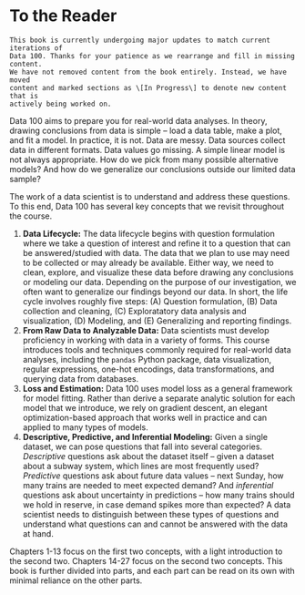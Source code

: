 # To the Reader

```{note}
This book is currently undergoing major updates to match current iterations of
Data 100. Thanks for your patience as we rearrange and fill in missing content.
We have not removed content from the book entirely. Instead, we have moved
content and marked sections as \[In Progress\] to denote new content that is
actively being worked on.
```

Data 100 aims to prepare you for real-world data analyses. In theory, drawing
conclusions from data is simple – load a data table, make a plot, and fit a
model. In practice, it is not. Data are messy. Data sources collect data in
different formats. Data values go missing. A simple linear model is not always
appropriate. How do we pick from many possible alternative models? And how do
we generalize our conclusions outside our limited data sample?

The work of a data scientist is to understand and address these questions. To
this end, Data 100 has several key concepts that we revisit throughout the
course.

1. **Data Lifecycle:** The data lifecycle begins with question formulation
   where we take a question of interest and refine it to a question that can be
   answered/studied with data. The data that we plan to use may need to be
   collected or may already be available. Either way, we need to clean,
   explore, and visualize these data before drawing any conclusions or modeling
   our data. Depending on the purpose of our investigation, we often want to
   generalize our findings beyond our data. In short, the life cycle involves
   roughly five steps: (A) Question formulation, (B) Data collection and
   cleaning, (C) Exploratatory data analysis and visualization, (D) Modeling,
   and (E) Generalizing and reporting findings.
1. **From Raw Data to Analyzable Data:** Data scientists must develop
   proficiency in working with data in a variety of forms. This course
   introduces tools and techniques commonly required for real-world data
   analyses, including the `pandas` Python package, data visualization, regular
   expressions, one-hot encodings, data transformations, and querying data from
   databases.
1. **Loss and Estimation:** Data 100 uses model loss as a general
   framework for model fitting. Rather than derive a separate analytic
   solution for each model that we introduce, we rely on gradient descent, an
   elegant optimization-based approach that works well in practice and can
   applied to many types of models.
1. **Descriptive, Predictive, and Inferential Modeling:** Given a single
   dataset, we can pose questions that fall into several categories.
   _Descriptive_ questions ask about the dataset itself – given a dataset about
   a subway system, which lines are most frequently used? _Predictive_ questions
   ask about future data values – next Sunday, how many trains are needed to
   meet expected demand? And _inferential_ questions ask about uncertainty in
   predictions – how many trains should we hold in reserve, in case demand
   spikes more than expected? A data scientist needs to distinguish between
   these types of questions and understand what questions can and cannot be
   answered with the data at hand.

Chapters 1-13 focus on the first two concepts, with a light introduction to the
second two. Chapters 14-27 focus on the second two concepts. This book is
further divided into parts, and each part can be read on its own with minimal
reliance on the other parts.
